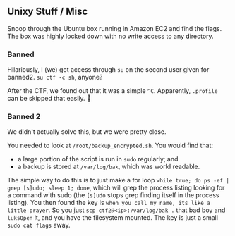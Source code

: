Unixy Stuff / Misc
------------------

Snoop through the Ubuntu box running in Amazon EC2 and find the flags.  The box was highly locked down with no write access to any directory.

### Banned ###

Hilariously, I (we) got access through `su` on the second user given for banned2.  `su ctf -c sh`, anyone?

After the CTF, we found out that it was a simple `^C`. Apparently, `.profile` can be skipped that easily.  :facepalm:

### Banned 2 ##

We didn't actually solve this, but we were pretty close.

You needed to look at `/root/backup_encrypted.sh`.  You would find that:

* a large portion of the script is run in `sudo` regularly; and
* a backup is stored at `/var/log/bak`, which was world readable.

The simple way to do this is to just make a for loop `while true; do ps -ef | grep [s]udo; sleep 1; done`, which will grep the process listing looking for a command with sudo (the `[s]udo` stops grep finding itself in the process listing). You then found the key is `when you call my name, its like a little prayer`. So you just `scp ctf2@<ip>:/var/log/bak .` that bad boy and `luksOpen` it, and you have the filesystem mounted. The key is just a small `sudo cat flags` away.
